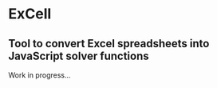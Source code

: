 # ExCell

## Tool to convert Excel spreadsheets into JavaScript solver functions

Work in progress...